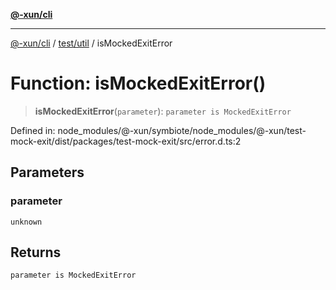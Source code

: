 [**@-xun/cli**](../../../README.md)

***

[@-xun/cli](../../../README.md) / [test/util](../README.md) / isMockedExitError

# Function: isMockedExitError()

> **isMockedExitError**(`parameter`): `parameter is MockedExitError`

Defined in: node\_modules/@-xun/symbiote/node\_modules/@-xun/test-mock-exit/dist/packages/test-mock-exit/src/error.d.ts:2

## Parameters

### parameter

`unknown`

## Returns

`parameter is MockedExitError`
